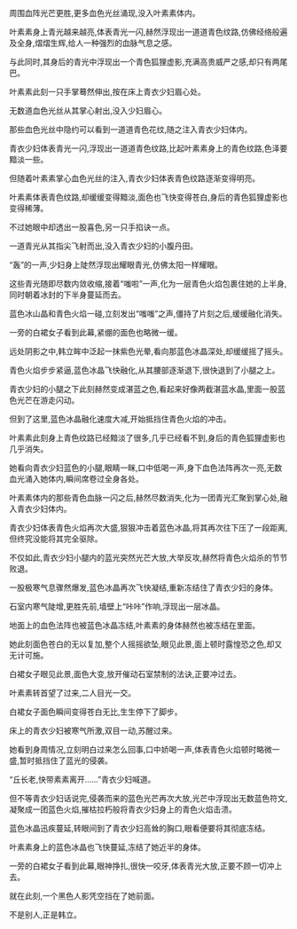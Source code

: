 
周围血阵光芒更胜,更多血色光丝涌现,没入叶素素体内。

叶素素身上青光越来越亮,体表青光一闪,赫然浮现出一道道青色纹路,仿佛经络般遍及全身,熠熠生辉,给人一种强烈的血脉气息之感。

与此同时,其身后的青光中浮现出一个青色狐狸虚影,充满高贵威严之感,却只有两尾巴。

叶素素此刻一只手掌蓦然伸出,按在床上青衣少妇眉心处。

无数道血色光丝从其掌心射出,没入少妇眉心。

那些血色光丝中隐约可以看到一道道青色花纹,随之注入青衣少妇体内。

青衣少妇体表青光一闪,浮现出一道道青色纹路,比起叶素素身上的青色纹路,色泽要黯淡一些。

但随着叶素素掌心血色光丝的注入,青衣少妇体表青色纹路逐渐变得明亮。

叶素素体表青色纹路,却缓缓变得黯淡,面色也飞快变得苍白,身后的青色狐狸虚影也变得稀薄。

不过她眼中却透出一股喜色,另一只手掐诀一点。

一道青光从其指尖飞射而出,没入青衣少妇的小腹丹田。

“轰”的一声,少妇身上陡然浮现出耀眼青光,仿佛太阳一样耀眼。

这些青光随即尽数内敛收缩,接着“嗤啦”一声,化为一层青色火焰包裹住她的上半身,同时朝着冰封的下半身蔓延而去。

蓝色冰山晶和青色火焰一碰,立刻发出“嗤嗤”之声,僵持了片刻之后,缓缓融化消失。

一旁的白裙女子看到此幕,紧绷的面色也略微一缓。

远处阴影之中,韩立眸中泛起一抹紫色光晕,看向那蓝色冰晶深处,却缓缓摇了摇头。

青色火焰步步紧逼,蓝色冰晶飞快融化,从其腰部逐渐退下,很快退到了小腿之上。

青衣少妇的小腿之下此刻赫然变成湛蓝之色,看起来好像两截湛蓝水晶,里面一股蓝色光芒在游走闪动。

但到了这里,蓝色冰晶融化速度大减,开始抵挡住青色火焰的冲击。

叶素素此刻身上青色纹路已经黯淡了很多,几乎已经看不到,身后的青色狐狸虚影也几乎消失。

她看向青衣少妇蓝色的小腿,眼睛一眯,口中低喝一声,身下血色法阵再次一亮,无数血光涌入她体内,瞬间席卷过全身各处。

叶素素体内的那些青色血脉一闪之后,赫然尽数消失,化为一团青光汇聚到掌心处,融入青衣少妇体内。

青衣少妇体表青色火焰再次大盛,狠狠冲击着蓝色冰晶,将其再次往下压了一段距离,但终究没能将其完全驱除。

不仅如此,青衣少妇小腿内的蓝光突然光芒大放,大举反攻,赫然将青色火焰杀的节节败退。

一股极寒气息骤然爆发,蓝色冰晶再次飞快凝结,重新冻结住了青衣少妇的身体。

石室内寒气陡增,更胜先前,墙壁上“咔咔”作响,浮现出一层冰晶。

地面上的血色法阵也被蓝色冰晶冻结,叶素素的身体赫然也被冻结在里面。

她此刻面色苍白的无以复加,整个人摇摇欲坠,眼见此景,面上顿时露惶恐之色,却又无计可施。

白裙女子眼见此景,面色大变,放开催动石室禁制的法诀,正要冲过去。

叶素素转首望了过来,二人目光一交。

白裙女子面色瞬间变得苍白无比,生生停下了脚步。

床上的青衣少妇被寒气所激,双目一动,苏醒过来。

她看到身周情况,立刻明白过来怎么回事,口中娇喝一声,体表青色火焰顿时略微一盛,暂时抵挡住了蓝光的侵袭。

“丘长老,快带素素离开……”青衣少妇喊道。

但不等青衣少妇话说完,侵袭而来的蓝色光芒再次大放,光芒中浮现出无数蓝色符文,凝聚成一团蓝色火焰,摧枯拉朽般将青衣少妇身上的青色火焰击溃。

蓝色冰晶迅疾蔓延,转眼间到了青衣少妇高耸的胸口,眼看便要将其彻底冻结。

叶素素身上的蓝色冰晶也飞快蔓延,冻结了她近半的身体。

一旁的白裙女子看到此幕,眼神挣扎,很快一咬牙,体表青光大放,正要不顾一切冲上去。

就在此刻,一个黑色人影凭空挡在了她前面。

不是别人,正是韩立。